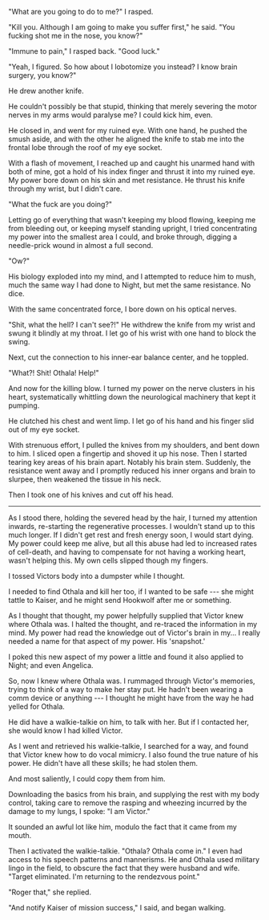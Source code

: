 "What are you going to do to me?" I rasped.

"Kill you. Although I am going to make you suffer first," he said. "You fucking shot me
in the nose, you know?"

"Immune to pain," I rasped back. "Good luck."

"Yeah, I figured. So how about I lobotomize you instead? I know brain surgery, you know?"

He drew another knife.

He couldn't possibly be that stupid, thinking that merely severing the motor nerves in
my arms would paralyse me? I could kick him, even.

He closed in, and went for my ruined eye. With one hand, he pushed the smush aside, and with the other
he aligned the knife to stab me into the frontal lobe through the roof of my eye socket.

With a flash of movement, I reached up and caught his unarmed hand with both of mine, got a hold of his index finger
and thrust it into my ruined eye. My power bore down on his skin and met resistance. He thrust his knife
through my wrist, but I didn't care.

"What the fuck are you doing?"

Letting go of everything that wasn't keeping my blood flowing, keeping me from bleeding out,
or keeping myself standing upright, I tried concentrating my power into the smallest area I could,
and broke through, digging a needle-prick wound in almost a full second.

"Ow?"

His biology exploded into my mind, and I attempted to reduce him to mush, much the same way I had
done to Night, but met the same resistance. No dice.

With the same concentrated force, I bore down on his optical nerves.

"Shit, what the hell? I can't see?!" He withdrew the knife from my wrist and swung it blindly at my
throat. I let go of his wrist with one hand to block the swing.

Next, cut the connection to his inner-ear balance center, and he toppled.

"What?! Shit! Othala! Help!"

And now for the killing blow. I turned my power on the nerve clusters in his heart, systematically
whittling down the neurological machinery that kept it pumping.

He clutched his chest and went limp. I let go of his hand and his finger slid out of my eye socket.

With strenuous effort, I pulled the knives from my shoulders, and bent down to him. I sliced open a fingertip
and shoved it up his nose. Then I started tearing key areas of his brain apart. Notably his
brain stem. Suddenly, the resistance went away and I promptly reduced his inner organs
and brain to slurpee, then weakened the tissue in his neck.

Then I took one of his knives and cut off his head.

----

As I stood there, holding the severed head by the hair, I turned my attention inwards, re-starting the
regenerative processes. I wouldn't stand up to this much longer. If I didn't get rest and fresh energy soon,
I would start dying. My power could keep me alive, but all this abuse had led to increased rates of cell-death,
and having to compensate for not having a working heart, wasn't helping this. My own cells slipped though
my fingers.

I tossed Victors body into a dumpster while I thought.

I needed to find Othala and kill her too, if I wanted to be safe --- she might tattle to Kaiser, and he
might send Hookwolf after me or something.

As I thought that thought, my power helpfully supplied that Victor knew where Othala was. I halted the
thought, and re-traced the information in my mind. My power had read the knowledge out of Victor's brain
in my... I really needed a name for that aspect of my power. His 'snapshot.'

I poked this new aspect of my power a little and found it also applied to Night; and even Angelica.

So, now I knew where Othala was. I rummaged through Victor's memories, trying to think of a way to
make her stay put. He hadn't been wearing a comm device or anything --- I thought he might have from
the way he had yelled for Othala.

He did have a walkie-talkie on him, to talk with her. But if I contacted her, she would know I had
killed Victor.

As I went and retrieved his walkie-talkie, I searched for a way, and found that Victor knew how to
do vocal mimicry. I also found the true nature of his power. He didn't have all these skills; he had
stolen them.

And most saliently, I could copy them from him.

Downloading the basics from his brain, and supplying the rest with my body control, taking care to
remove the rasping and wheezing incurred by the damage to my lungs, I spoke: "I am Victor."

It sounded an awful lot like him, modulo the fact that it came from my mouth.

Then I activated the walkie-talkie. "Othala? Othala come in." I even had access to his speech patterns and
mannerisms. He and Othala used military lingo in the field, to obscure the fact that they were husband and wife.
"Target eliminated. I'm returning to the rendezvous point."

"Roger that," she replied.

"And notify Kaiser of mission success," I said, and began walking.
